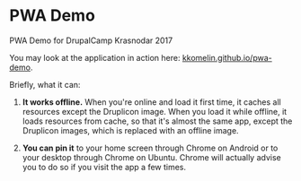 # PWA Demo
PWA Demo for DrupalCamp Krasnodar 2017

You may look at the application in action here: [kkomelin.github.io/pwa-demo](https://kkomelin.github.io/pwa-demo/?utm_source=github).

Briefly, what it can:

1) **It works offline.**
When you're online and load it first time, it caches all resources except the Druplicon image.
When you load it while offline, it loads resources from cache, 
so that it's almost the same app, except the Druplicon images, which is replaced with an offline image.

2) **You can pin it** to your home screen through Chrome on Android or to your desktop through Chrome on Ubuntu. 
Chrome will actually advise you to do so if you visit the app a few times.
